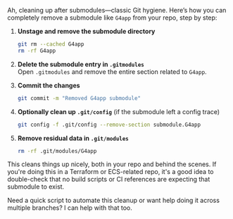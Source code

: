 Ah, cleaning up after submodules—classic Git hygiene. Here’s how you can completely remove a submodule like `G4app` from your repo, step by step:

1. **Unstage and remove the submodule directory**  
   ```bash
   git rm --cached G4app
   rm -rf G4app
   ```

2. **Delete the submodule entry in `.gitmodules`**  
   Open `.gitmodules` and remove the entire section related to `G4app`.

3. **Commit the changes**  
   ```bash
   git commit -m "Removed G4app submodule"
   ```

4. **Optionally clean up `.git/config`** (if the submodule left a config trace)  
   ```bash
   git config -f .git/config --remove-section submodule.G4app
   ```

5. **Remove residual data in `.git/modules`**  
   ```bash
   rm -rf .git/modules/G4app
   ```

This cleans things up nicely, both in your repo and behind the scenes. If you're doing this in a Terraform or ECS-related repo, it's a good idea to double-check that no build scripts or CI references are expecting that submodule to exist.

Need a quick script to automate this cleanup or want help doing it across multiple branches? I can help with that too.
